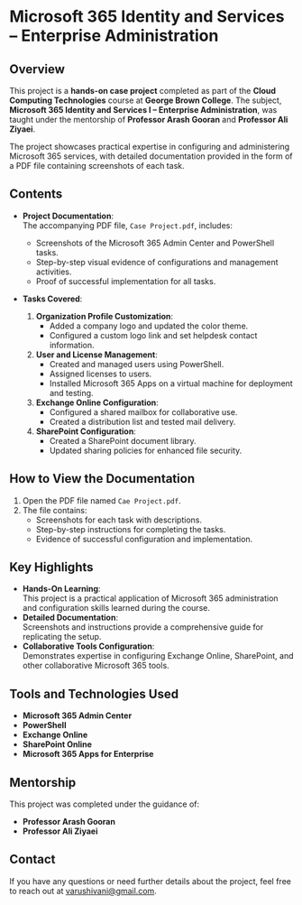 # Microsoft 365 Identity and Services – Enterprise Administration

## Overview
This project is a **hands-on case project** completed as part of the **Cloud Computing Technologies** course at **George Brown College**. The subject, **Microsoft 365 Identity and Services I – Enterprise Administration**, was taught under the mentorship of **Professor Arash Gooran** and **Professor Ali Ziyaei**. 

The project showcases practical expertise in configuring and administering Microsoft 365 services, with detailed documentation provided in the form of a PDF file containing screenshots of each task.

## Contents
- **Project Documentation**:  
  The accompanying PDF file, `Case Project.pdf`, includes:
  - Screenshots of the Microsoft 365 Admin Center and PowerShell tasks.
  - Step-by-step visual evidence of configurations and management activities.
  - Proof of successful implementation for all tasks.

- **Tasks Covered**:
  1. **Organization Profile Customization**:
     - Added a company logo and updated the color theme.
     - Configured a custom logo link and set helpdesk contact information.
  2. **User and License Management**:
     - Created and managed users using PowerShell.
     - Assigned licenses to users.
     - Installed Microsoft 365 Apps on a virtual machine for deployment and testing.
  3. **Exchange Online Configuration**:
     - Configured a shared mailbox for collaborative use.
     - Created a distribution list and tested mail delivery.
  4. **SharePoint Configuration**:
     - Created a SharePoint document library.
     - Updated sharing policies for enhanced file security.

## How to View the Documentation
1. Open the PDF file named `Cae Project.pdf`.
2. The file contains:
   - Screenshots for each task with descriptions.
   - Step-by-step instructions for completing the tasks.
   - Evidence of successful configuration and implementation.

## Key Highlights
- **Hands-On Learning**:  
  This project is a practical application of Microsoft 365 administration and configuration skills learned during the course. 
- **Detailed Documentation**:  
  Screenshots and instructions provide a comprehensive guide for replicating the setup.
- **Collaborative Tools Configuration**:  
  Demonstrates expertise in configuring Exchange Online, SharePoint, and other collaborative Microsoft 365 tools.

## Tools and Technologies Used
- **Microsoft 365 Admin Center**
- **PowerShell**
- **Exchange Online**
- **SharePoint Online**
- **Microsoft 365 Apps for Enterprise**

## Mentorship
This project was completed under the guidance of:
- **Professor Arash Gooran**
- **Professor Ali Ziyaei**

## Contact
If you have any questions or need further details about the project, feel free to reach out at varushivani@gmail.com.
